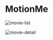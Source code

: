 # MotionMe
![movie-list](https://user-images.githubusercontent.com/42514900/100209886-588fcc80-2f45-11eb-9c82-4c3193c1de89.png)

![movie-detail](https://user-images.githubusercontent.com/42514900/100209867-53cb1880-2f45-11eb-9797-f3d88a217ac0.png)

